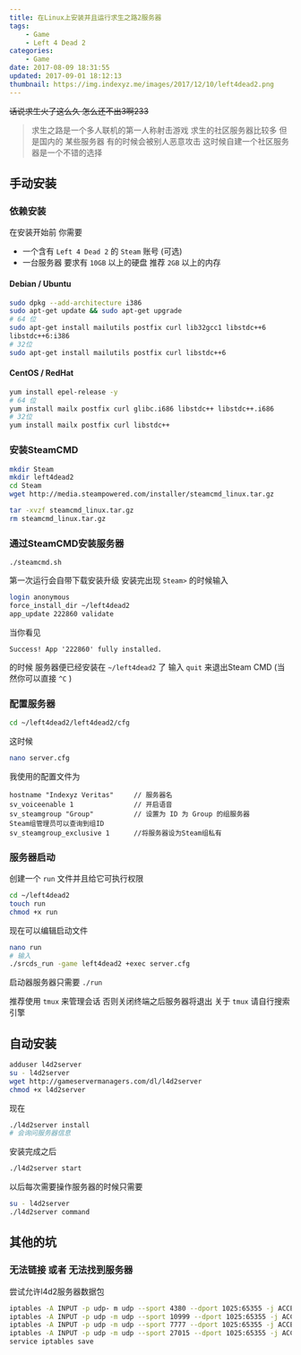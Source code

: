 ```yaml
---
title: 在Linux上安装并且运行求生之路2服务器
tags: 
    - Game
    - Left 4 Dead 2
categories:
    - Game
date: 2017-08-09 18:31:55
updated: 2017-09-01 18:12:13
thumbnail: https://img.indexyz.me/images/2017/12/10/left4dead2.png
---
```

~~话说求生火了这么久 怎么还不出3啊233~~

<!-- more -->

> 求生之路是一个多人联机的第一人称射击游戏 求生的社区服务器比较多 但是国内的 某些服务器 有的时候会被别人恶意攻击 这时候自建一个社区服务器是一个不错的选择

## 手动安装
### 依赖安装
在安装开始前 你需要

- 一个含有 `Left 4 Dead 2` 的 `Steam` 账号 (可选)
- 一台服务器 要求有 `10GB` 以上的硬盘 推荐 `2GB` 以上的内存

#### Debian / Ubuntu
```bash
sudo dpkg --add-architecture i386
sudo apt-get update && sudo apt-get upgrade
# 64 位
sudo apt-get install mailutils postfix curl lib32gcc1 libstdc++6 
libstdc++6:i386
# 32位
sudo apt-get install mailutils postfix curl libstdc++6
```
#### CentOS / RedHat
```bash
yum install epel-release -y
# 64 位
yum install mailx postfix curl glibc.i686 libstdc++ libstdc++.i686
# 32位
yum install mailx postfix curl libstdc++ 
```

### 安装SteamCMD
```bash
mkdir Steam
mkdir left4dead2
cd Steam
wget http://media.steampowered.com/installer/steamcmd_linux.tar.gz

tar -xvzf steamcmd_linux.tar.gz
rm steamcmd_linux.tar.gz
```

### 通过SteamCMD安装服务器
```
./steamcmd.sh
```
第一次运行会自带下载安装升级
安装完出现 `Steam>` 的时候输入
```bash
login anonymous
force_install_dir ~/left4dead2
app_update 222860 validate
```

当你看见

```
Success! App '222860' fully installed.
```
的时候 服务器便已经安装在 `~/left4dead2` 了
输入 `quit` 来退出Steam CMD (当然你可以直接 `^C` )

### 配置服务器
```bash
cd ~/left4dead2/left4dead2/cfg
```
这时候
```bash
nano server.cfg
```

我使用的配置文件为 
```
hostname "Indexyz Veritas"     // 服务器名
sv_voiceenable 1               // 开启语音
sv_steamgroup "Group"          // 设置为 ID 为 Group 的组服务器 
Steam组管理员可以查询到组ID
sv_steamgroup_exclusive 1      //将服务器设为Steam组私有
```

### 服务器启动
创建一个 `run` 文件并且给它可执行权限
```bash
cd ~/left4dead2
touch run
chmod +x run
```
现在可以编辑启动文件
```bash
nano run
# 输入
./srcds_run -game left4dead2 +exec server.cfg
```
启动器服务器只需要 `./run`

推荐使用 `tmux` 来管理会话 否则关闭终端之后服务器将退出 关于 `tmux` 
请自行搜索引擎

## 自动安装
```bash
adduser l4d2server
su - l4d2server
wget http://gameservermanagers.com/dl/l4d2server
chmod +x l4d2server
```
现在
```bash
./l4d2server install
# 会询问服务器信息
```
安装完成之后
```bash
./l4d2server start
```
以后每次需要操作服务器的时候只需要
```bash
su - l4d2server
./l4d2server command
```

## 其他的坑
### 无法链接 或者 无法找到服务器
尝试允许l4d2服务器数据包
```bash
iptables -A INPUT -p udp- m udp --sport 4380 --dport 1025:65355 -j ACCEPT
iptables -A INPUT -p udp -m udp --sport 10999 --dport 1025:65355 -j ACCEPT
iptables -A INPUT -p udp -m udp --sport 7777 --dport 1025:65355 -j ACCEPT
iptables -A INPUT -p udp -m udp --sport 27015 --dport 1025:65355 -j ACCEPT
service iptables save
```

